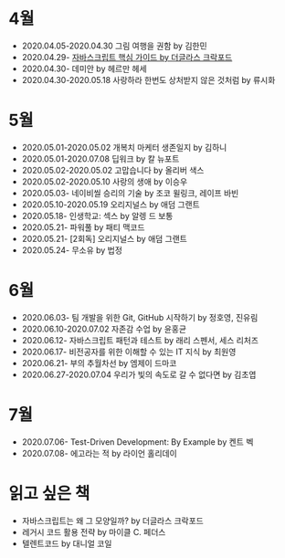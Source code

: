 # 4월

- 2020.04.05-2020.04.30 그림 여행을 권함 by 김한민
- 2020.04.29- [자바스크립트 핵심 가이드 by 더글라스 크락포드](/JavaScript/book-java-script-the-good-parts.md)
- 2020.04.30- 데미안 by 헤르만 헤세
- 2020.04.30-2020.05.18 사랑하라 한번도 상처받지 않은 것처럼 by 류시화

# 5월

- 2020.05.01-2020.05.02 개복치 마케터 생존일지 by 김하니
- 2020.05.01-2020.07.08 딥워크 by 칼 뉴포트
- 2020.05.02-2020.05.02 고맙습니다 by 올리버 색스
- 2020.05.02-2020.05.10 사랑의 생애 by 이승우
- 2020.05.03- 네이비씰 승리의 기술 by 조코 윌링크, 레이프 바빈
- 2020.05.10-2020.05.19 오리지널스 by 애덤 그랜트
- 2020.05.18- 인생학교: 섹스 by 알렝 드 보통
- 2020.05.21- 파워풀 by 패티 맥코드
- 2020.05.21- [2회독] 오리지널스 by 애덤 그랜트
- 2020.05.24- 무소유 by 법정

# 6월

- 2020.06.03- 팀 개발을 위한 Git, GitHub 시작하기 by 정호영, 진유림
- 2020.06.10-2020.07.02 자존감 수업 by 윤홍균
- 2020.06.12- 자바스크립트 패턴과 테스트 by 래리 스펜서, 세스 리처즈
- 2020.06.17- 비전공자를 위한 이해할 수 있는 IT 지식 by 최원영
- 2020.06.21- 부의 추월차선 by 엠제이 드마코
- 2020.06.27-2020.07.04 우리가 빛의 속도로 갈 수 없다면 by 김초엽

# 7월

- 2020.07.06- Test-Driven Development: By Example by 켄트 벡
- 2020.07.08- 에고라는 적 by 라이언 홀리데이

# 읽고 싶은 책

- 자바스크립트는 왜 그 모양일까? by 더글라스 크락포드
- 레거시 코드 활용 전략 by 마이클 C. 페더스
- 텔렌트코드 by 대니얼 코일
